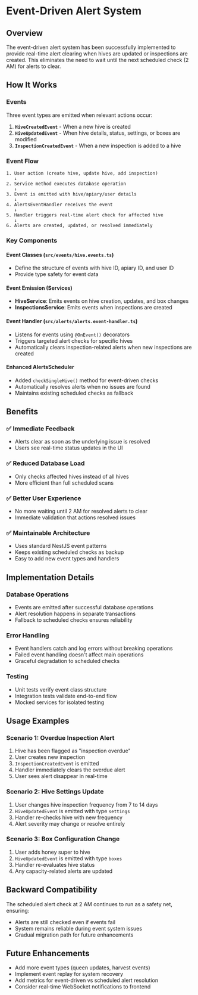 # Event-Driven Alert System

## Overview

The event-driven alert system has been successfully implemented to provide real-time alert clearing when hives are updated or inspections are created. This eliminates the need to wait until the next scheduled check (2 AM) for alerts to clear.

## How It Works

### Events

Three event types are emitted when relevant actions occur:

1. **`HiveCreatedEvent`** - When a new hive is created
2. **`HiveUpdatedEvent`** - When hive details, status, settings, or boxes are modified  
3. **`InspectionCreatedEvent`** - When a new inspection is added to a hive

### Event Flow

```
1. User action (create hive, update hive, add inspection)
   ↓
2. Service method executes database operation
   ↓  
3. Event is emitted with hive/apiary/user details
   ↓
4. AlertsEventHandler receives the event
   ↓
5. Handler triggers real-time alert check for affected hive
   ↓
6. Alerts are created, updated, or resolved immediately
```

### Key Components

#### Event Classes (`src/events/hive.events.ts`)
- Define the structure of events with hive ID, apiary ID, and user ID
- Provide type safety for event data

#### Event Emission (Services)
- **HiveService**: Emits events on hive creation, updates, and box changes
- **InspectionsService**: Emits events when inspections are created

#### Event Handler (`src/alerts/alerts.event-handler.ts`)
- Listens for events using `@OnEvent()` decorators
- Triggers targeted alert checks for specific hives
- Automatically clears inspection-related alerts when new inspections are created

#### Enhanced AlertsScheduler
- Added `checkSingleHive()` method for event-driven checks
- Automatically resolves alerts when no issues are found
- Maintains existing scheduled checks as fallback

## Benefits

### ✅ Immediate Feedback
- Alerts clear as soon as the underlying issue is resolved
- Users see real-time status updates in the UI

### ✅ Reduced Database Load
- Only checks affected hives instead of all hives
- More efficient than full scheduled scans

### ✅ Better User Experience  
- No more waiting until 2 AM for resolved alerts to clear
- Immediate validation that actions resolved issues

### ✅ Maintainable Architecture
- Uses standard NestJS event patterns
- Keeps existing scheduled checks as backup
- Easy to add new event types and handlers

## Implementation Details

### Database Operations
- Events are emitted after successful database operations
- Alert resolution happens in separate transactions
- Fallback to scheduled checks ensures reliability

### Error Handling
- Event handlers catch and log errors without breaking operations
- Failed event handling doesn't affect main operations
- Graceful degradation to scheduled checks

### Testing
- Unit tests verify event class structure
- Integration tests validate end-to-end flow
- Mocked services for isolated testing

## Usage Examples

### Scenario 1: Overdue Inspection Alert
1. Hive has been flagged as "inspection overdue" 
2. User creates new inspection
3. `InspectionCreatedEvent` is emitted
4. Handler immediately clears the overdue alert
5. User sees alert disappear in real-time

### Scenario 2: Hive Settings Update
1. User changes hive inspection frequency from 7 to 14 days
2. `HiveUpdatedEvent` is emitted with type `settings`
3. Handler re-checks hive with new frequency
4. Alert severity may change or resolve entirely

### Scenario 3: Box Configuration Change
1. User adds honey super to hive
2. `HiveUpdatedEvent` is emitted with type `boxes`
3. Handler re-evaluates hive status
4. Any capacity-related alerts are updated

## Backward Compatibility

The scheduled alert check at 2 AM continues to run as a safety net, ensuring:
- Alerts are still checked even if events fail
- System remains reliable during event system issues
- Gradual migration path for future enhancements

## Future Enhancements

- Add more event types (queen updates, harvest events)
- Implement event replay for system recovery
- Add metrics for event-driven vs scheduled alert resolution
- Consider real-time WebSocket notifications to frontend